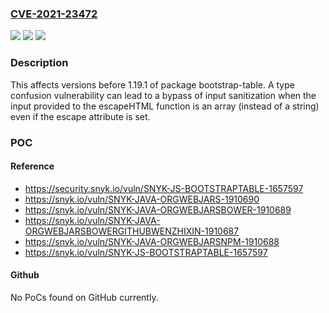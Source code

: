 ### [CVE-2021-23472](https://cve.mitre.org/cgi-bin/cvename.cgi?name=CVE-2021-23472)
![](https://img.shields.io/static/v1?label=Product&message=bootstrap-table&color=blue)
![](https://img.shields.io/static/v1?label=Version&message=n%2Fa&color=blue)
![](https://img.shields.io/static/v1?label=Vulnerability&message=Cross-site%20Scripting%20(XSS)&color=brighgreen)

### Description

This affects versions before 1.19.1 of package bootstrap-table. A type confusion vulnerability can lead to a bypass of input sanitization when the input provided to the escapeHTML function is an array (instead of a string) even if the escape attribute is set.

### POC

#### Reference
- https://security.snyk.io/vuln/SNYK-JS-BOOTSTRAPTABLE-1657597
- https://snyk.io/vuln/SNYK-JAVA-ORGWEBJARS-1910690
- https://snyk.io/vuln/SNYK-JAVA-ORGWEBJARSBOWER-1910689
- https://snyk.io/vuln/SNYK-JAVA-ORGWEBJARSBOWERGITHUBWENZHIXIN-1910687
- https://snyk.io/vuln/SNYK-JAVA-ORGWEBJARSNPM-1910688
- https://snyk.io/vuln/SNYK-JS-BOOTSTRAPTABLE-1657597

#### Github
No PoCs found on GitHub currently.

